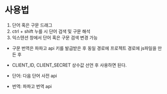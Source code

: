 # 사용법

1. 단어 혹은 구문 드래그
2. ctrl + shift 누를 시 단어 검색 및 구문 해석
3. 익스텐션 창에서 단어 혹은 구문 검색 변경 가능

- 구문 번역은 파파고 api 키를 발급받은 후 동일 경로에 프로젝트 경로에 js파일을 만든 후
- CLIENT_ID, CLIENT_SECRET 상수값 선언 후 사용하면 된다.

- 단어: 다음 단어 사전 api
- 번역: 파파고 번역 api

